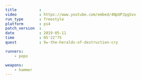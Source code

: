 ```yaml
---
title          :
video          : https://www.youtube.com/embed/4NpUPJpgSvs
run_type       : freestyle
platform       : ps4
patch_version  : 
date           : 2019-05-11
time           : 05'22"75
quest          : 9★-the-heralds-of-destruction-cry

runners:
    - pepo

weapons:
    - hammer
---
```


